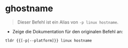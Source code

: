 # ghostname

> Dieser Befehl ist ein Alias von `-p linux hostname`.

- Zeige die Dokumentation für den originalen Befehl an:

`tldr {{[-p|--platform]}} linux hostname`
